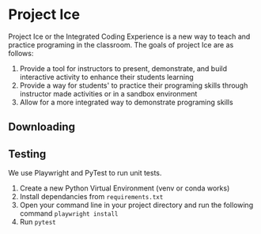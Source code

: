 # Project Ice

Project Ice or the Integrated Coding Experience is a new way to teach and practice programing in the classroom. The goals of project Ice are as follows:

1. Provide a tool for instructors to present, demonstrate, and build interactive activity to enhance their students learning
2. Provide a way for students' to practice their programing skills through instructor made activities or in a sandbox environment
3. Allow for a more integrated way to demonstrate programing skills

## Downloading

## Testing

We use Playwright and PyTest to run unit tests.

1. Create a new Python Virtual Environment (venv or conda works)
2. Install dependancies from `requirements.txt`
3. Open your command line in your project directory and run the following command
   `playwright install`
4. Run `pytest`
